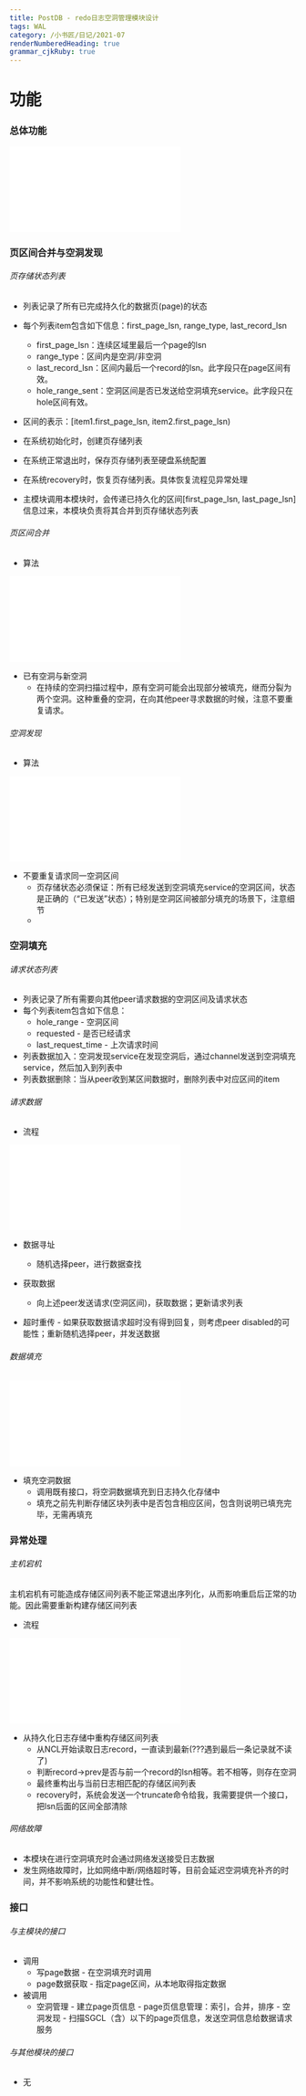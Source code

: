 ```yaml
---
title: PostDB - redo日志空洞管理模块设计
tags: WAL 
category: /小书匠/日记/2021-07
renderNumberedHeading: true
grammar_cjkRuby: true
---
```



# 功能
### 总体功能

![绘图](./attachments/1626283921116.drawio.html)



### 页区间合并与空洞发现
###### 页存储状态列表
- 列表记录了所有已完成持久化的数据页(page)的状态
- 每个列表item包含如下信息：first_page_lsn, range_type, last_record_lsn
	- first_page_lsn：连续区域里最后一个page的lsn
	- range_type：区间内是空洞/非空洞
	- last_record_lsn：区间内最后一个record的lsn。此字段只在page区间有效。
	- hole_range_sent：空洞区间是否已发送给空洞填充service。此字段只在hole区间有效。
- 区间的表示：[item1.first_page_lsn, item2.first_page_lsn)

- 在系统初始化时，创建页存储列表
- 在系统正常退出时，保存页存储列表至硬盘系统配置
- 在系统recovery时，恢复页存储列表。具体恢复流程见异常处理
- 主模块调用本模块时，会传递已持久化的区间[first_page_lsn, last_page_lsn]信息过来，本模块负责将其合并到页存储状态列表

###### 页区间合并

- 算法

![绘图](./attachments/1627628363001.drawio.html)

- 已有空洞与新空洞
	- 在持续的空洞扫描过程中，原有空洞可能会出现部分被填充，继而分裂为两个空洞。这种重叠的空洞，在向其他peer寻求数据的时候，注意不要重复请求。

###### 空洞发现
- 算法

![绘图](./attachments/1627873970845.drawio.html)

- 不要重复请求同一空洞区间
	- 页存储状态必须保证：所有已经发送到空洞填充service的空洞区间，状态是正确的（“已发送”状态）；特别是空洞区间被部分填充的场景下，注意细节
	- 

### 空洞填充
###### 请求状态列表
- 列表记录了所有需要向其他peer请求数据的空洞区间及请求状态
- 每个列表item包含如下信息：
	- hole_range - 空洞区间
	- requested - 是否已经请求
	- last_request_time - 上次请求时间
- 列表数据加入：空洞发现service在发现空洞后，通过channel发送到空洞填充service，然后加入到列表中
- 列表数据删除：当从peer收到某区间数据时，删除列表中对应区间的item
  
###### 请求数据
- 流程

![绘图](./attachments/1626068651977.drawio.html)

- 数据寻址
  - 随机选择peer，进行数据查找

- 获取数据
	- 向上述peer发送请求(空洞区间)，获取数据；更新请求列表
	
- 超时重传	- 如果获取数据请求超时没有得到回复，则考虑peer disabled的可能性；重新随机选择peer，并发送数据

###### 数据填充

![绘图](./attachments/1627887572129.drawio.html)

- 填充空洞数据
	- 调用既有接口，将空洞数据填充到日志持久化存储中
	- 填充之前先判断存储区块列表中是否包含相应区间，包含则说明已填充完毕，无需再填充

### 异常处理
###### 主机宕机
主机宕机有可能造成存储区间列表不能正常退出序列化，从而影响重启后正常的功能。因此需要重新构建存储区间列表
- 流程

![绘图](./attachments/1626285222578.drawio.html)

- 从持久化日志存储中重构存储区间列表
  - 从NCL开始读取日志record，一直读到最新(???遇到最后一条记录就不读了)
  - 判断record->prev是否与前一个record的lsn相等。若不相等，则存在空洞
  - 最终重构出与当前日志相匹配的存储区间列表
  - recovery时，系统会发送一个truncate命令给我，我需要提供一个接口，把lsn后面的区间全部清除

###### 网络故障
- 本模块在进行空洞填充时会通过网络发送接受日志数据
- 发生网络故障时，比如网络中断/网络超时等，目前会延迟空洞填充补齐的时间，并不影响系统的功能性和健壮性。

### 接口
###### 与主模块的接口
- 调用
	- 写page数据 - 在空洞填充时调用
	- page数据获取 - 指定page区间，从本地取得指定数据
- 被调用
	- 空洞管理
		   - 建立page页信息
		   - page页信息管理：索引，合并，排序
		   - 空洞发现 - 扫描SGCL（含）以下的page页信息，发送空洞信息给数据请求服务

###### 与其他模块的接口
- 无

